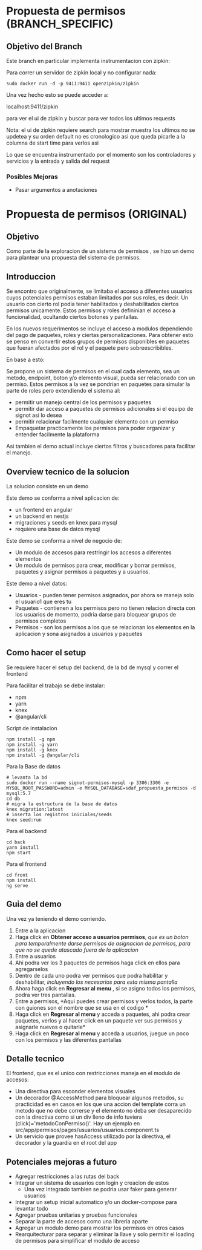 # Propuesta de permisos (BRANCH_SPECIFIC)

## Objetivo del Branch
Este branch en particular implementa instrumentacion con zipkin: 

Para correr un servidor de zipkin local y no configurar nada:
```shell
sudo docker run -d -p 9411:9411 openzipkin/zipkin
```

Una vez hecho esto se puede acceder a:

localhost:9411/zipkin

para ver el ui de zipkin y buscar para ver todos los ultimos requests

Nota: el ui de zipkin requiere search para mostrar muestra los ultimos no se updetea y su orden default no es cronologico asi que queda picarle a la columna de start time para verlos asi

Lo que se encuentra instrumentado por el momento son los controladores y servicios y la entrada y salida del request

### Posibles Mejoras
- Pasar argumentos a anotaciones

# Propuesta de permisos (ORIGINAL)

## Objetivo
Como parte de la exploracion de un sistema de permisos , se hizo un demo para plantear una propuesta del sistema de permisos.

## Introduccion

  Se encontro que originalmente, se limitaba el acceso a diferentes usuarios cuyos potenciales permisos estaban limitados por sus roles, es decir. Un usuario con cierto rol podia tener habilitados y deshabilitados ciertos permisos unicamente. Estos permisos y roles defininian el acceso a funcionalidad, ocultando ciertos botones y pantallas.

  En los nuevos requerimentos se incluye el acceso a modulos dependiendo del pago de paquetes, roles y ciertas personalizaciones. Para obtener esto se penso en convertir estos grupos de permisos disponibles en paquetes que fueran afectados por el rol y el paquete pero sobreescribibles.

  En base a esto:

  Se propone un sistema de permisos en el cual cada elemento, sea un metodo, endpoint, boton y/o elemento visual, pueda ser relacionado con un permiso. Estos permisos a la vez se pondrian en paquetes para simular la parte de roles pero extendiendo el sistema al:
  - permitir un manejo central de los permisos y paquetes
  - permitir dar acceso a paquetes de permisos adicionales si el equipo de signot asi lo desea
  - permitir relacionar facilmente cualquier elemento con un permiso
  - Empaquetar practicamente los permisos para poder organizar y entender facilmente la plataforma

  Asi tambien el demo actual incluye ciertos filtros y buscadores para facilitar el manejo.

## Overview tecnico de la solucion

  La solucion consiste en un demo

  Este demo se conforma a nivel aplicacion de:
  - un frontend en angular
  - un backend en nestjs
  - migraciones y seeds en knex para mysql
  - requiere una base de datos mysql

  Este demo se conforma a nivel de negocio de:
  - Un modulo de accesos para restringir los accesos a diferentes elementos
  - Un modulo de permisos para crear, modificar y borrar permisos, paquetes y asignar permisos a paquetes y a usuarios.

  Este demo a nivel datos:
  - Usuarios - pueden tener permisos asignados, por ahora se maneja solo el usuario1 que eres tu
  - Paquetes - contienen a los permisos pero no tienen relacion directa con los usuarios de momento, podria darse para bloquear grupos de permisos completos
  - Permisos - son los permisos a los que se relacionan los elementos en la aplicacion y sona asignados a usuarios y paquetes

## Como hacer el setup

  Se requiere hacer el setup del backend, de la bd de mysql y correr el frontend

  Para facilitar el trabajo se debe instalar:
  - npm
  - yarn
  - knex
  - @angular/cli

  Script de instalacion
  ```shell
  npm install -g npm
  npm install -g yarn
  npm install -g knex
  npm install -g @angular/cli
  ```

  Para la Base de datos
  ```shell
  # levanta la bd
  sudo docker run --name signot-permisos-mysql -p 3306:3306 -e MYSQL_ROOT_PASSWORD=admin -e MYSQL_DATABASE=sdaf_propuesta_permisos -d mysql:5.7
  cd db
  # migra la estructura de la base de datos
  knex migration:latest
  # inserta los registros iniciales/seeds
  knex seed:run
  ```

  Para el backend

  ```shell
  cd back
  yarn install
  npm start
  ```

  Para el frontend

  ```shell
  cd front
  npm install
  ng serve
  ```

## Guia del demo

  Una vez ya teniendo el demo corriendo.
  1. Entre a la aplicacion
  2. Haga click en **Obtener acceso a usuarios permisos**, *que es un boton para temporalmente darse permisos de asignacion de permisos, para que no se quede atascado fuera de la aplicacion*
  3. Entre a usuarios
  4. Ahi podra ver los 3 paquetes de permisos haga click en ellos para agregarselos
  5. Dentro de cada uno podra ver permisos que podra habilitar y deshabilitar, *incluyendo los necesarios para esta misma pantalla*
  6. Ahora haga click en **Regresar al menu** , si se asigno todos los permisos, podra ver tres pantallas.
  7. Entre a permisos, *Aqui puedes crear permisos y verlos todos, la parte con guiones son el nombre que se usa en el codigo *
  8. Haga click en **Regresar al menu** y acceda a paquetes, ahi podra crear paquetes, verlos y al hacer click en un paquete ver sus permisos y asignarle nuevos o quitarle*
  9. Haga click en **Regresar al menu** y acceda a usuarios, juegue un poco con los permisos y las diferentes pantallas

## Detalle tecnico

El frontend, que es el unico con restricciones maneja en el modulo de accesos:
- Una directiva para esconder elementos visuales
- Un decorador @AccessMethod para bloquear algunos metodos, su practicidad es en casos en los que una accion del template corra un metodo que no debe correrse y el elemento no deba ser desaparecido con la directiva como si un div lleno de info tuviera (click)='metodoConPermiso()'. Hay un ejemplo en src/app/permisos/pages/usuarios/usuarios.component.ts
- Un servicio que provee hasAccess utilizado por la directiva, el decorador y la guardia en el root del app

## Potenciales mejoras a futuro

  - Agregar restricciones a las rutas del back
  - Integrar un sistema de usuarios con login y creacion de estos
    - Una vez integrado tambien se podria usar faker para generar usuarios
  - Integrar un setup inicial automatico y/o un docker-compose para levantar todo
  - Agregar pruebas unitarias y pruebas funcionales
  - Separar la parte de accesos como una libreria aparte
  - Agregar un modulo demo para mostrar los permisos en otros casos
  - Rearquitecturar para separar y eliminar la llave y solo permitir el loading de permisos para simplificar el modulo de acceso

